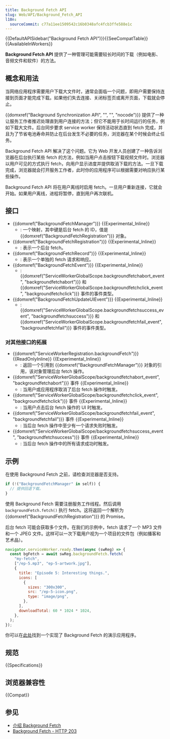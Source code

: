 ```yaml
---
title: Background Fetch API
slug: Web/API/Background_Fetch_API
l10n:
  sourceCommit: c77a11ee1509542c16b0348afc4fcb3ffe588e1c
---
```


{{DefaultAPISidebar("Background Fetch API")}}{{SeeCompatTable}}{{AvailableInWorkers}}

**Background Fetch API** 提供了一种管理可能需要较长时间的下载（例如电影、音频文件和软件）的方法。

## 概念和用法

当网络应用程序需要用户下载大文件时，通常会面临一个问题，即用户需要保持连接到页面才能完成下载。如果他们失去连接、关闭标签页或离开页面，下载就会停止。

{{domxref("Background Synchronization API", "", "", "nocode")}} 提供了一种让服务工作者推迟处理直到用户连接的方法；但它不能用于长时间运行的任务，例如下载大文件。后台同步要求 service worker 保持活动状态直到 fetch 完成，并且为了节省电池寿命并防止在后台发生不必要的任务，浏览器在某个时候会终止任务。

Background Fetch API 解决了这个问题。它为 Web 开发人员创建了一种告诉浏览器在后台执行某些 fetch 的方法，例如当用户点击按钮下载视频文件时。浏览器以用户可见的方式执行 fetch，向用户显示进度并提供取消下载的方法。一旦下载完成，浏览器就会打开服务工作者，此时你的应用程序可以根据需要对响应执行某些操作。

Background Fetch API 将在用户离线时启用 fetch。一旦用户重新连接，它就会开始。如果用户离线，进程将暂停，直到用户再次联机。

## 接口

- {{domxref("BackgroundFetchManager")}} {{Experimental_Inline}}
  - : 一个映射，其中键是后台 fetch 的 ID，值是 {{domxref("BackgroundFetchRegistration")}} 对象。
- {{domxref("BackgroundFetchRegistration")}} {{Experimental_Inline}}
  - : 表示一个后台 fetch。
- {{domxref("BackgroundFetchRecord")}} {{Experimental_Inline}}
  - : 表示一个单独的 fetch 请求和响应。
- {{domxref("BackgroundFetchEvent")}} {{Experimental_Inline}}
  - : {{domxref("ServiceWorkerGlobalScope.backgroundfetchabort_event", "backgroundfetchabort")}} 和 {{domxref("ServiceWorkerGlobalScope.backgroundfetchclick_event", "backgroundfetchclick")}} 事件的事件类型。
- {{domxref("BackgroundFetchUpdateUIEvent")}} {{Experimental_Inline}}
  - : {{domxref("ServiceWorkerGlobalScope.backgroundfetchsuccess_event", "backgroundfetchsuccess")}} 和 {{domxref("ServiceWorkerGlobalScope.backgroundfetchfail_event", "backgroundfetchfail")}} 事件的事件类型。

### 对其他接口的拓展

- {{domxref("ServiceWorkerRegistration.backgroundFetch")}} {{ReadOnlyInline}} {{Experimental_Inline}}
  - : 返回一个引用到 {{domxref("BackgroundFetchManager")}} 对象的引用，该对象管理后台 fetch 操作。
- {{domxref("ServiceWorkerGlobalScope/backgroundfetchabort_event", "backgroundfetchabort")}} 事件 {{Experimental_Inline}}
  - : 当用户或应用程序取消了后台 fetch 操作时触发。
- {{domxref("ServiceWorkerGlobalScope/backgroundfetchclick_event", "backgroundfetchclick")}} 事件 {{Experimental_Inline}}
  - : 当用户点击后台 fetch 操作的 UI 时触发。
- {{domxref("ServiceWorkerGlobalScope/backgroundfetchfail_event", "backgroundfetchfail")}} 事件 {{Experimental_Inline}}
  - : 当后台 fetch 操作中至少有一个请求失败时触发。
- {{domxref("ServiceWorkerGlobalScope/backgroundfetchsuccess_event", "backgroundfetchsuccess")}} 事件 {{Experimental_Inline}}
  - : 当后台 fetch 操作中的所有请求成功时触发。

## 示例

在使用 Background Fetch 之前，请检查浏览器是否支持。

```js
if (!("BackgroundFetchManager" in self)) {
  // 提供回退下载。
}
```

使用 Background Fetch 需要注册服务工作线程。然后调用 `backgroundFetch.fetch()` 执行 fetch。这将返回一个解析为 {{domxref("BackgroundFetchRegistration")}} 的 Promise。

后台 fetch 可能会获取多个文件。在我们的示例中，fetch 请求了一个 MP3 文件和一个 JPEG 文件。这样可以一次下载用户视为一个项目的文件包（例如播客和艺术品）。

```js
navigator.serviceWorker.ready.then(async (swReg) => {
  const bgFetch = await swReg.backgroundFetch.fetch(
    "my-fetch",
    ["/ep-5.mp3", "ep-5-artwork.jpg"],
    {
      title: "Episode 5: Interesting things.",
      icons: [
        {
          sizes: "300x300",
          src: "/ep-5-icon.png",
          type: "image/png",
        },
      ],
      downloadTotal: 60 * 1024 * 1024,
    },
  );
});
```

你可以在[此处](https://glitch.com/edit/#!/bgfetch-http203?path=public%2Fclient.js%3A191%3A45)找到一个实现了 Background Fetch 的演示应用程序。

## 规范

{{Specifications}}

## 浏览器兼容性

{{Compat}}

## 参见

- [介绍 Background Fetch](https://developer.chrome.com/blog/background-fetch/)
- [Background Fetch - HTTP 203](https://www.youtube.com/watch?v=cElAoxhQz6w)
